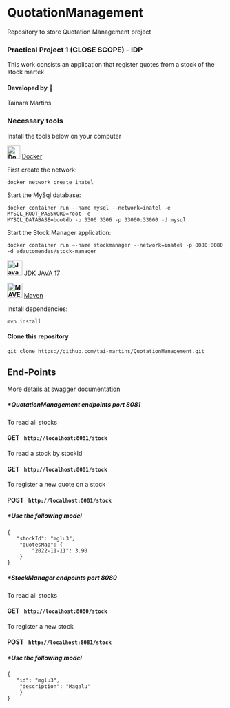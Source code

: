 # QuotationManagement
Repository to store Quotation Management project

### Practical Project 1 (CLOSE SCOPE) - IDP

This work consists an application that register quotes from a stock of the stock martek 

#### Developed by 👩
Tainara Martins

### Necessary tools

Install the tools below on your computer

<strong><img src="https://user-images.githubusercontent.com/53630619/201181059-5928b7f5-6f70-428c-8f64-5fb81bb148fb.png" alt="Docker " style="width: 30px;"/></strong>
[Docker](https://www.docker.com/)  

First create the network:
```
docker network create inatel
```
Start the MySql database:
```
docker container run --name mysql --network=inatel -e MYSQL_ROOT_PASSWORD=root -e
MYSQL_DATABASE=bootdb -p 3306:3306 -p 33060:33060 -d mysql
```
Start the Stock Manager application:
```
docker container run –-name stockmanager --network=inatel -p 8080:8080 -d adautomendes/stock-manager
```

<strong><img src="https://user-images.githubusercontent.com/53630619/201180997-11fd8320-28fa-46d6-aca7-0f8de77a8a32.png" alt="Java" style="width: 35px;"/></strong>
[JDK JAVA 17](https://www.oracle.com/java/technologies/javase/jdk11-archive-downloads.html) 


<strong><img src="https://user-images.githubusercontent.com/53630619/201184866-d289df6d-f85d-4492-af30-cca7461feda4.png" alt="MAVEN" style="width: 35px;"/></strong>
[Maven](https://maven.apache.org/download.cgi)  

Install dependencies:
```
mvn install
```


#### Clone this repository
```
git clone https://github.com/tai-martins/QuotationManagement.git
```

## End-Points
More details at swagger documentation

##### *QuotationManagement endpoints port 8081

 To read all stocks
#### GET ``` http://localhost:8081/stock```

 To read a stock by stockId
#### GET ``` http://localhost:8081/stock```

 To register a new quote on a stock 
#### POST ``` http://localhost:8081/stock```

##### *Use the following model

```
{
   "stockId": "mglu3",
    "quotesMap": {
        "2022-11-11": 3.90
    }
}
```

##### *StockManager endpoints port 8080

 To read all stocks
#### GET ``` http://localhost:8080/stock```

 To register a new stock 
#### POST ``` http://localhost:8081/stock```

##### *Use the following model

```
{
   "id": "mglu3",
    "description": "Magalu"
    }
}
```
